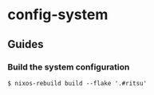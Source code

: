 # config-system

## Guides

### Build the system configuration

```console
$ nixos-rebuild build --flake '.#ritsu'
```
